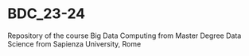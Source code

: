 # BDC_23-24
Repository of the course Big Data Computing from Master Degree Data Science from Sapienza University, Rome

